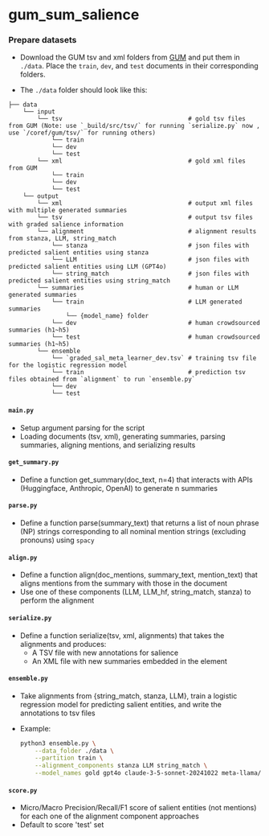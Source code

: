 # gum_sum_salience

### Prepare datasets
- Download the GUM tsv and xml folders from [GUM](https://github.com/amir-zeldes/gum) and put them in `./data`. Place the `train`, `dev`, and `test` documents in their corresponding folders.
<!-- - To run the `coref_system` align method, put the prediction tsv files from [coref-mtl](https://github.com/yilunzhu/coref-mtl) under `./data/pred_tsv`. Name the folders this way: `tsv_pred_{train/dev/test}{summary_n}`. For example, `tsv_pred_train1` contains prediction tsv files from the `train` partition in summary 1 (i.e. the gold summary).-->
- The `./data` folder should look like this:
```
├── data
    └── input
        └── tsv                                   # gold tsv files from GUM (Note: use `_build/src/tsv/` for running `serialize.py` now , use `/coref/gum/tsv/` for running others)
            └── train
            └── dev
            └── test
        └── xml                                   # gold xml files from GUM
            └── train
            └── dev
            └── test
    └── output
        └── xml                                   # output xml files with multiple generated summaries
        └── tsv                                   # output tsv files with graded salience information
        └── alignment                             # alignment results from stanza, LLM, string_match
            └── stanza                            # json files with predicted salient entities using stanza
            └── LLM                               # json files with predicted salient entities using LLM (GPT4o)
            └── string_match                      # json files with predicted salient entities using string_match
        └── summaries                             # human or LLM generated summaries
            └── train                             # LLM generated summaries
                └── {model_name} folder
            └── dev                               # human crowdsourced summaries (h1~h5)
            └── test                              # human crowdsourced summaries (h1~h5)
        └── ensemble
            └── `graded_sal_meta_learner_dev.tsv` # training tsv file for the logistic regression model
            └── train                             # prediction tsv files obtained from `alignment` to run `ensemble.py`
            └── dev
            └── test 
```
#### `main.py`
  - Setup argument parsing for the script
  - Loading documents (tsv, xml), generating summaries, parsing summaries, aligning mentions, and serializing results

#### `get_summary.py`
  - Define a function get_summary(doc_text, n=4) that interacts with APIs (Huggingface, Anthropic, OpenAI) to generate n summaries

#### `parse.py`
  - Define a function parse(summary_text) that returns a list of noun phrase (NP) strings corresponding to all nominal mention strings (excluding pronouns) using `spacy`

#### `align.py`
  - Define a function align(doc_mentions, summary_text, mention_text) that aligns mentions from the summary with those in the document
  - Use one of these components (LLM, LLM_hf, string_match, stanza) to perform the alignment

#### `serialize.py`
  - Define a function serialize(tsv, xml, alignments) that takes the alignments and produces:
      - A TSV file with new annotations for salience
      - An XML file with new summaries embedded in the <text> element

#### `ensemble.py`
- Take alignments from {string_match, stanza, LLM}, train a logistic regression model for predicting salient entities, and write the annotations to tsv files
- Example:

    ```bash
    python3 ensemble.py \
        --data_folder ./data \
        --partition train \
        --alignment_components stanza LLM string_match \
        --model_names gold gpt4o claude-3-5-sonnet-20241022 meta-llama/Llama-3.2-3B-Instruct Qwen2.5-7B-Instruct
    ```

<!-- #### `generate_conll.py`
  - Generates the merged conll files (document+summary) needed for running the [coref-mtl](https://github.com/yilunzhu/coref-mtl) (Zhu et al., 2023)
  - Download `v4_gold_conll` file (e.g. `train.gum.english.v4_gold_conll`) from the coref-mtl repo as well. Put it under `./data`
  - Follow the instructions there to generate the prediction tsv files needed for running `align.py`. Put the prediction files under `./data/pred_tsv` -->

#### `score.py`
  - Micro/Macro Precision/Recall/F1 score of salient entities (not mentions) for each one of the alignment component approaches
  - Default to score 'test' set
